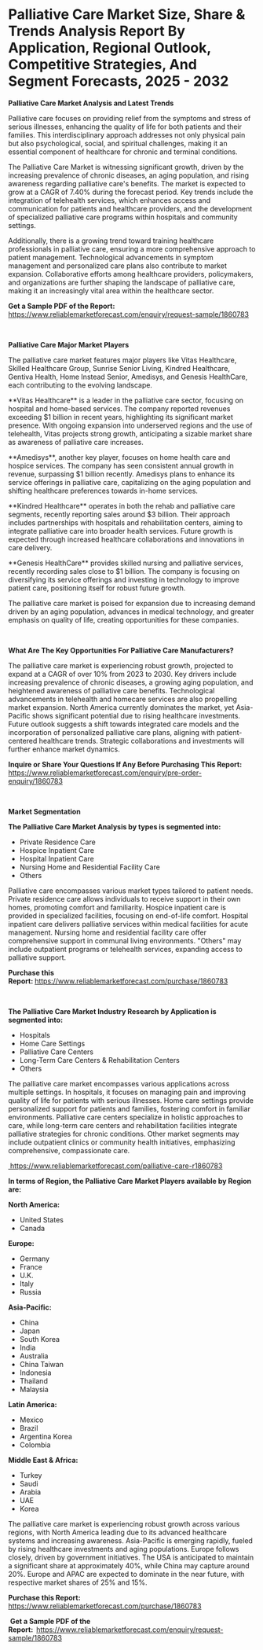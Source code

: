<p><h1>Palliative Care Market Size, Share & Trends Analysis Report By Application, Regional Outlook, Competitive Strategies, And Segment Forecasts, 2025 - 2032</h1></p><p><strong>Palliative Care Market Analysis and Latest Trends</strong></p>
<p><p>Palliative care focuses on providing relief from the symptoms and stress of serious illnesses, enhancing the quality of life for both patients and their families. This interdisciplinary approach addresses not only physical pain but also psychological, social, and spiritual challenges, making it an essential component of healthcare for chronic and terminal conditions.</p><p>The Palliative Care Market is witnessing significant growth, driven by the increasing prevalence of chronic diseases, an aging population, and rising awareness regarding palliative care's benefits. The market is expected to grow at a CAGR of 7.40% during the forecast period. Key trends include the integration of telehealth services, which enhances access and communication for patients and healthcare providers, and the development of specialized palliative care programs within hospitals and community settings.</p><p>Additionally, there is a growing trend toward training healthcare professionals in palliative care, ensuring a more comprehensive approach to patient management. Technological advancements in symptom management and personalized care plans also contribute to market expansion. Collaborative efforts among healthcare providers, policymakers, and organizations are further shaping the landscape of palliative care, making it an increasingly vital area within the healthcare sector.</p></p>
<p><strong>Get a Sample PDF of the Report:&nbsp;</strong> <a href="https://www.reliablemarketforecast.com/enquiry/request-sample/1860783?utm_campaign=3126&utm_medium=2&utm_source=Github&utm_content=ia&utm_term=12042025&utm_id=palliative-care">https://www.reliablemarketforecast.com/enquiry/request-sample/1860783</a></p>
<p>&nbsp;</p>
<p><strong>Palliative Care Major Market Players</strong></p>
<p><p>The palliative care market features major players like Vitas Healthcare, Skilled Healthcare Group, Sunrise Senior Living, Kindred Healthcare, Gentiva Health, Home Instead Senior, Amedisys, and Genesis HealthCare, each contributing to the evolving landscape.</p><p>**Vitas Healthcare** is a leader in the palliative care sector, focusing on hospital and home-based services. The company reported revenues exceeding $1 billion in recent years, highlighting its significant market presence. With ongoing expansion into underserved regions and the use of telehealth, Vitas projects strong growth, anticipating a sizable market share as awareness of palliative care increases.</p><p>**Amedisys**, another key player, focuses on home health care and hospice services. The company has seen consistent annual growth in revenue, surpassing $1 billion recently. Amedisys plans to enhance its service offerings in palliative care, capitalizing on the aging population and shifting healthcare preferences towards in-home services.</p><p>**Kindred Healthcare** operates in both the rehab and palliative care segments, recently reporting sales around $3 billion. Their approach includes partnerships with hospitals and rehabilitation centers, aiming to integrate palliative care into broader health services. Future growth is expected through increased healthcare collaborations and innovations in care delivery.</p><p>**Genesis HealthCare** provides skilled nursing and palliative services, recently recording sales close to $1 billion. The company is focusing on diversifying its service offerings and investing in technology to improve patient care, positioning itself for robust future growth.</p><p>The palliative care market is poised for expansion due to increasing demand driven by an aging population, advances in medical technology, and greater emphasis on quality of life, creating opportunities for these companies.</p></p>
<p>&nbsp;</p>
<p><strong>What Are The Key Opportunities For Palliative Care Manufacturers?</strong></p>
<p><p>The palliative care market is experiencing robust growth, projected to expand at a CAGR of over 10% from 2023 to 2030. Key drivers include increasing prevalence of chronic diseases, a growing aging population, and heightened awareness of palliative care benefits. Technological advancements in telehealth and homecare services are also propelling market expansion. North America currently dominates the market, yet Asia-Pacific shows significant potential due to rising healthcare investments. Future outlook suggests a shift towards integrated care models and the incorporation of personalized palliative care plans, aligning with patient-centered healthcare trends. Strategic collaborations and investments will further enhance market dynamics.</p></p>
<p><strong>Inquire or Share Your Questions If Any Before Purchasing This Report:</strong> <a href="https://www.reliablemarketforecast.com/enquiry/pre-order-enquiry/1860783?utm_campaign=3126&utm_medium=2&utm_source=Github&utm_content=ia&utm_term=12042025&utm_id=palliative-care">https://www.reliablemarketforecast.com/enquiry/pre-order-enquiry/1860783</a></p>
<p>&nbsp;</p>
<p><strong>Market Segmentation</strong></p>
<p><strong>The Palliative Care Market Analysis by types is segmented into:</strong></p>
<p><ul><li>Private Residence Care</li><li>Hospice Inpatient Care</li><li>Hospital Inpatient Care</li><li>Nursing Home and Residential Facility Care</li><li>Others</li></ul></p>
<p><p>Palliative care encompasses various market types tailored to patient needs. Private residence care allows individuals to receive support in their own homes, promoting comfort and familiarity. Hospice inpatient care is provided in specialized facilities, focusing on end-of-life comfort. Hospital inpatient care delivers palliative services within medical facilities for acute management. Nursing home and residential facility care offer comprehensive support in communal living environments. "Others" may include outpatient programs or telehealth services, expanding access to palliative support.</p></p>
<p><strong>Purchase this Report:&nbsp;</strong><a href="https://www.reliablemarketforecast.com/purchase/1860783?utm_campaign=3126&utm_medium=2&utm_source=Github&utm_content=ia&utm_term=12042025&utm_id=palliative-care">https://www.reliablemarketforecast.com/purchase/1860783</a></p>
<p>&nbsp;</p>
<p><strong>The Palliative Care Market Industry Research by Application is segmented into:</strong></p>
<p><ul><li>Hospitals</li><li>Home Care Settings</li><li>Palliative Care Centers</li><li>Long-Term Care Centers & Rehabilitation Centers</li><li>Others</li></ul></p>
<p><p>The palliative care market encompasses various applications across multiple settings. In hospitals, it focuses on managing pain and improving quality of life for patients with serious illnesses. Home care settings provide personalized support for patients and families, fostering comfort in familiar environments. Palliative care centers specialize in holistic approaches to care, while long-term care centers and rehabilitation facilities integrate palliative strategies for chronic conditions. Other market segments may include outpatient clinics or community health initiatives, emphasizing comprehensive, compassionate care.</p></p>
<p><a href="https://www.reliablemarketforecast.com/palliative-care-r1860783?utm_campaign=3126&utm_medium=2&utm_source=Github&utm_content=ia&utm_term=12042025&utm_id=palliative-care">&nbsp;https://www.reliablemarketforecast.com/palliative-care-r1860783</a></p>
<p><strong>In terms of Region, the Palliative Care Market Players available by Region are:</strong></p>
<p>
    <p> <strong> North America: </strong>
        <ul>
            <li>United States</li>
            <li>Canada</li>
        </ul>
        </p> 
    <p> <strong> Europe: </strong>
        <ul>
            <li>Germany</li>
            <li>France</li>
            <li>U.K.</li>
            <li>Italy</li>
            <li>Russia</li>
        </ul>
        </p> 
    <p> <strong> Asia-Pacific: </strong>
        <ul>
            <li>China</li>
            <li>Japan</li>
            <li>South Korea</li>
            <li>India</li>
            <li>Australia</li>
            <li>China Taiwan</li>
            <li>Indonesia</li>
            <li>Thailand</li>
            <li>Malaysia</li>
        </ul>
        </p> 
    <p> <strong> Latin America: </strong>
        <ul>
            <li>Mexico</li>
            <li>Brazil</li>
            <li>Argentina Korea</li>
            <li>Colombia</li>
        </ul>
        </p> 
    <p> <strong> Middle East & Africa: </strong>
        <ul>
            <li>Turkey</li>
            <li>Saudi</li>
            <li>Arabia</li>
            <li>UAE</li>
            <li>Korea</li>
        </ul>
    </p>
    </p>
<p><p>The palliative care market is experiencing robust growth across various regions, with North America leading due to its advanced healthcare systems and increasing awareness. Asia-Pacific is emerging rapidly, fueled by rising healthcare investments and aging populations. Europe follows closely, driven by government initiatives. The USA is anticipated to maintain a significant share at approximately 40%, while China may capture around 20%. Europe and APAC are expected to dominate in the near future, with respective market shares of 25% and 15%.</p></p>
<p><strong>Purchase this Report: </strong><a href="https://www.reliablemarketforecast.com/purchase/1860783?utm_campaign=3126&utm_medium=2&utm_source=Github&utm_content=ia&utm_term=12042025&utm_id=palliative-care">https://www.reliablemarketforecast.com/purchase/1860783</a></p>
<p>&nbsp;<strong>Get a Sample PDF of the Report:&nbsp;&nbsp;</strong><a href="https://www.reliablemarketforecast.com/enquiry/request-sample/1860783?utm_campaign=3126&utm_medium=2&utm_source=Github&utm_content=ia&utm_term=12042025&utm_id=palliative-care">https://www.reliablemarketforecast.com/enquiry/request-sample/1860783</a></p>
<p><strong></strong></p>
<p><p></p><p></p><p></p></p>